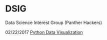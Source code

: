 # DSIG
Data Science Interest Group (Panther Hackers)

02/22/2017 [Python Data Visualization](https://www.kaggle.com/snghiem/d/uciml/iris/02-22-2017-python-data-visualizations/notebook)
